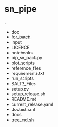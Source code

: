 # sn_pipe 

.
 * doc
 * [for_batch](for_batch.md)
 * input
 * LICENCE
 * notebooks
 * pip_sn_pack.py
 * plot_scripts
 * reference_files
 * requirements.txt
 * run_scripts
 * SALT2_Files
 * setup.py
 * setup_release.sh
 * README.md
 * current_release.yaml
 * doctest.xml
 * docs
 * tree_md.sh